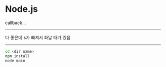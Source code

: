 # Node.js 

callback...

---

다 좋은데 s가 빠져서 화날 때가 있음

---

```bash
cd <dir name> 
npm install
node main 
```

